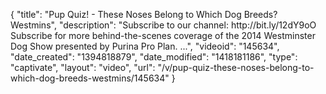 {
    "title": "Pup Quiz! - These Noses Belong to Which Dog Breeds? Westmins",
    "description": "Subscribe to our channel: http:\/\/bit.ly\/12dY9oO Subscribe for more behind-the-scenes coverage of the 2014 Westminster Dog Show presented by Purina Pro Plan. ...",
    "videoid": "145634",
    "date_created": "1394818879",
    "date_modified": "1418181186",
    "type": "captivate",
    "layout": "video",
    "url": "\/v\/pup-quiz-these-noses-belong-to-which-dog-breeds-westmins\/145634"
}